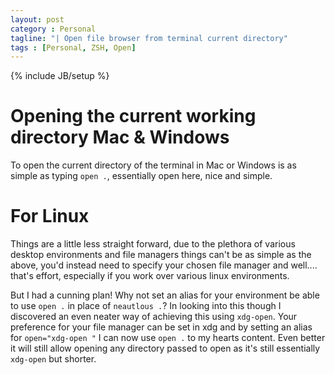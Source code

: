 ```yaml
---
layout: post
category : Personal
tagline: "| Open file browser from terminal current directory"
tags : [Personal, ZSH, Open]
---
```


{% include JB/setup %}

# Opening the current working directory Mac & Windows

To open the current directory of the terminal in Mac or Windows is as simple as typing `open .`, essentially open here, nice and simple.

# For Linux

Things are a little less straight forward, due to the plethora of various desktop environments and file managers things can't be as 
simple as the above, you'd instead need to specify your chosen file manager and well.... that's effort, especially if you work over various linux environments.

But I had a cunning plan! Why not set an alias for your environment be able to use `open .` in place of `neautlous .`?
In looking into this though I discovered an even neater way of achieving this using `xdg-open`. Your preference for your file manager can be
set in xdg and by setting an alias for `open="xdg-open "` I can now use `open .` to my hearts content. Even better it will still allow opening
any directory passed to open as it's still essentially `xdg-open` but shorter.
